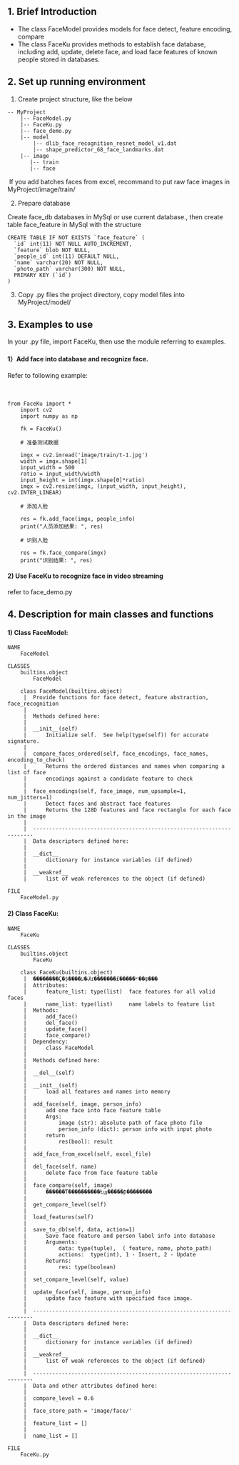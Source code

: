 ## 1. Brief Introduction
- The class FaceModel provides models for face detect, feature encoding, compare
- The class FaceKu provides methods to establish face database, including add, update, delete face, and load face features of known people stored in databases. 



##  2. Set up running environment



1) Create project structure, like the below 

```
-- MyProject 
    |-- FaceModel.py
    |-- FaceKu.py
    |-- face_demo.py
    |-- model
        |-- dlib_face_recognition_resnet_model_v1.dat 
        |-- shape_predictor_68_face_landmarks.dat
    |-- image
       |-- train
       |-- face
```

​		If you add batches faces from excel, recommand to put raw face images in MyProject/image/train/

2) Prepare database

Create face_db databases in MySql or use current database., then create table face_feature in MySql with the structure 

```
CREATE TABLE IF NOT EXISTS `face_feature` (
  `id` int(11) NOT NULL AUTO_INCREMENT,
  `feature` blob NOT NULL,
  `people_id` int(11) DEFAULT NULL,
  `name` varchar(20) NOT NULL,
  `photo_path` varchar(300) NOT NULL,
  PRIMARY KEY (`id`)
) 
```



3) Copy .py files the  project directory,  copy model files into  MyProject/model/



## 3. Examples to use 



In your .py file,  import FaceKu,  then use the module referring to examples. 


#### 1）Add face into database and recognize face.  
Refer to following example:

​    

```
from FaceKu import *　
    import cv2
    import numpy as np

​    fk = FaceKu()

    # 准备测试数据

​    imgx = cv2.imread('image/train/t-1.jpg')
​    width = imgx.shape[1]
​    input_width = 500
​    ratio = input_width/width
​    input_height = int(imgx.shape[0]*ratio)
​    imgx = cv2.resize(imgx, (input_width, input_height), cv2.INTER_LINEAR)

    # 添加人脸

​    res = fk.add_face(imgx, people_info)
​    print("人员添加结果: ", res)

    # 识别人脸

​    res = fk.face_compare(imgx)
​    print("识别结果: ", res)
```




#### 2) Use FaceKu to recognize face in video streaming 

refer to face_demo.py 

## 4. Description for main classes and functions

#### 1) Class FaceModel:

```
NAME
    FaceModel

CLASSES
    builtins.object
        FaceModel
    
    class FaceModel(builtins.object)
     |  Provide functions for face detect, feature abstraction, face_recognition
     |  
     |  Methods defined here:
     |  
     |  __init__(self)
     |      Initialize self.  See help(type(self)) for accurate signature.
     |  
     |  compare_faces_ordered(self, face_encodings, face_names, encoding_to_check)
     |      Returns the ordered distances and names when comparing a list of face 
     |      encodings against a candidate feature to check
     |  
     |  face_encodings(self, face_image, num_upsample=1, num_jitters=1)
     |      Detect faces and abstract face features
     |      Returns the 128D features and face rectangle for each face in the image
     |  
     |  ----------------------------------------------------------------------
     |  Data descriptors defined here:
     |  
     |  __dict__
     |      dictionary for instance variables (if defined)
     |  
     |  __weakref__
     |      list of weak references to the object (if defined)

FILE
    FaceModel.py
```



#### 2) Class FaceKu:

```
NAME
    FaceKu

CLASSES
    builtins.object
        FaceKu
    
    class FaceKu(builtins.object)
     |  ��������Ҫ�ṩ����ע�ᣬɾ�������£�����ʶ��ȹ���
     |  Attributes:
     |      feature_list: type(list)  face features for all valid faces
     |      name_list: type(list)     name labels to feature list  
     |  Methods:
     |      add_face()
     |      del_face()
     |      update_face()
     |      face_compare()
     |  Dependency: 
     |      class FaceModel
     |  
     |  Methods defined here:
     |  
     |  __del__(self)
     |  
     |  __init__(self)
     |      load all features and names into memory
     |  
     |  add_face(self, image, person_info)
     |      add one face into face feature table
     |      Args:
     |          image (str): absolute path of face photo file 
     |          person_info (dict): person info with input photo
     |      return
     |          res(bool): result
     |  
     |  add_face_from_excel(self, excel_file)
     |  
     |  del_face(self, name)
     |      delete face from face feature table
     |  
     |  face_compare(self, image)
     |      ������Ƭ����������Ƚϣ�����ƥ��������
     |  
     |  get_compare_level(self)
     |  
     |  load_features(self)
     |  
     |  save_to_db(self, data, action=1)
     |      Save face feature and person label info into database
     |      Arguments:
     |          data: type(tuple),  ( feature, name, photo_path)
     |          actions:  type(int), 1 - Insert, 2 - Update
     |      Returns:
     |          res: type(boolean)
     |  
     |  set_compare_level(self, value)
     |  
     |  update_face(self, image, person_info)
     |      update face feature with specified face image.
     |  
     |  ----------------------------------------------------------------------
     |  Data descriptors defined here:
     |  
     |  __dict__
     |      dictionary for instance variables (if defined)
     |  
     |  __weakref__
     |      list of weak references to the object (if defined)
     |  
     |  ----------------------------------------------------------------------
     |  Data and other attributes defined here:
     |  
     |  compare_level = 0.6
     |  
     |  face_store_path = 'image/face/'
     |  
     |  feature_list = []
     |  
     |  name_list = []

FILE
    FaceKu.py
```




